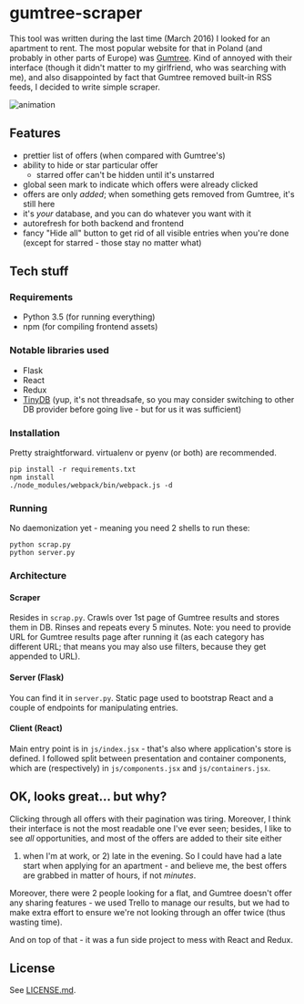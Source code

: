 # gumtree-scraper

This tool was written during the last time (March 2016) I looked for an
apartment to rent. The most popular website for that in Poland (and probably
in other parts of Europe) was [Gumtree](http://gumtree.pl). Kind of annoyed
with their interface (though it didn't matter to my girlfriend, who was
searching with me), and also disappointed by fact that Gumtree removed built-in
RSS feeds, I decided to write simple scraper.

![animation](docs/sample.gif)

## Features

- prettier list of offers (when compared with Gumtree's)
- ability to hide or star particular offer
	- starred offer can't be hidden until it's unstarred
- global seen mark to indicate which offers were already clicked
- offers are only *added*; when something gets removed from Gumtree, it's still
  here
- it's *your* database, and you can do whatever you want with it
- autorefresh for both backend and frontend
- fancy "Hide all" button to get rid of all visible entries when you're done
  (except for starred - those stay no matter what)

## Tech stuff

### Requirements

- Python 3.5 (for running everything)
- npm (for compiling frontend assets)

### Notable libraries used

- Flask
- React
- Redux
- [TinyDB](http://tinydb.readthedocs.org/) (yup, it's not threadsafe, so you
  may consider switching to other DB provider before going live - but for us
  it was sufficient)

### Installation

Pretty straightforward. virtualenv or pyenv (or both) are recommended.

```
pip install -r requirements.txt
npm install
./node_modules/webpack/bin/webpack.js -d
```

### Running

No daemonization yet - meaning you need 2 shells to run these:

```
python scrap.py
python server.py
```

### Architecture

#### Scraper

Resides in `scrap.py`. Crawls over 1st page of Gumtree results and stores them
in DB. Rinses and repeats every 5 minutes. Note: you need to provide URL for
Gumtree results page after running it (as each category has different URL;
that means you may also use filters, because they get appended to URL).

#### Server (Flask)

You can find it in `server.py`. Static page used to bootstrap React and
a couple of endpoints for manipulating entries.

#### Client (React)

Main entry point is in `js/index.jsx` - that's also where application's store
is defined. I followed split between presentation and container components,
which are (respectively) in `js/components.jsx` and `js/containers.jsx`.

## OK, looks great... but why?

Clicking through all offers with their pagination was tiring. Moreover, I think
their interface is not the most readable one I've ever seen; besides, I like to
see *all* opportunities, and most of the offers are added to their site either
1) when I'm at work, or 2) late in the evening. So I could have had a late
start when applying for an apartment - and believe me, the best offers are
grabbed in matter of hours, if not *minutes*.

Moreover, there were 2 people looking for a flat, and Gumtree doesn't offer any
sharing features - we used Trello to manage our results, but we had to make
extra effort to ensure we're not looking through an offer twice (thus wasting
time).

And on top of that - it was a fun side project to mess with React and Redux.

## License

See [LICENSE.md](LICENSE.md).
